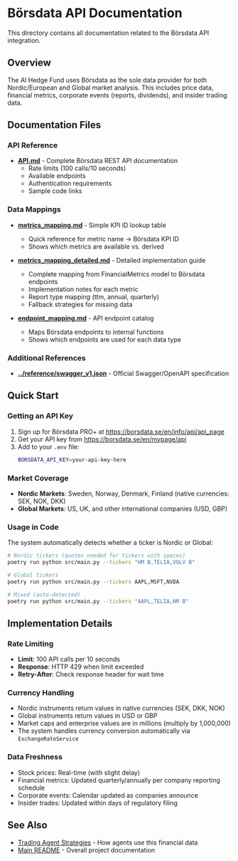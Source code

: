 # Börsdata API Documentation

This directory contains all documentation related to the Börsdata API integration.

## Overview

The AI Hedge Fund uses Börsdata as the sole data provider for both Nordic/European and Global market analysis. This includes price data, financial metrics, corporate events (reports, dividends), and insider trading data.

## Documentation Files

### API Reference
- **[API.md](API.md)** - Complete Börsdata REST API documentation
  - Rate limits (100 calls/10 seconds)
  - Available endpoints
  - Authentication requirements
  - Sample code links

### Data Mappings
- **[metrics_mapping.md](metrics_mapping.md)** - Simple KPI ID lookup table
  - Quick reference for metric name → Börsdata KPI ID
  - Shows which metrics are available vs. derived

- **[metrics_mapping_detailed.md](metrics_mapping_detailed.md)** - Detailed implementation guide
  - Complete mapping from FinancialMetrics model to Börsdata endpoints
  - Implementation notes for each metric
  - Report type mapping (ttm, annual, quarterly)
  - Fallback strategies for missing data

- **[endpoint_mapping.md](endpoint_mapping.md)** - API endpoint catalog
  - Maps Börsdata endpoints to internal functions
  - Shows which endpoints are used for each data type

### Additional References
- **[../reference/swagger_v1.json](../reference/swagger_v1.json)** - Official Swagger/OpenAPI specification

## Quick Start

### Getting an API Key

1. Sign up for Börsdata PRO+ at https://borsdata.se/en/info/api/api_page
2. Get your API key from https://borsdata.se/en/mypage/api
3. Add to your `.env` file:
   ```bash
   BORSDATA_API_KEY=your-api-key-here
   ```

### Market Coverage

- **Nordic Markets**: Sweden, Norway, Denmark, Finland (native currencies: SEK, NOK, DKK)
- **Global Markets**: US, UK, and other international companies (USD, GBP)

### Usage in Code

The system automatically detects whether a ticker is Nordic or Global:

```bash
# Nordic tickers (quotes needed for tickers with spaces)
poetry run python src/main.py --tickers "HM B,TELIA,VOLV B"

# Global tickers
poetry run python src/main.py --tickers AAPL,MSFT,NVDA

# Mixed (auto-detected)
poetry run python src/main.py --tickers "AAPL,TELIA,HM B"
```

## Implementation Details

### Rate Limiting
- **Limit**: 100 API calls per 10 seconds
- **Response**: HTTP 429 when limit exceeded
- **Retry-After**: Check response header for wait time

### Currency Handling
- Nordic instruments return values in native currencies (SEK, DKK, NOK)
- Global instruments return values in USD or GBP
- Market caps and enterprise values are in millions (multiply by 1,000,000)
- The system handles currency conversion automatically via `ExchangeRateService`

### Data Freshness
- Stock prices: Real-time (with slight delay)
- Financial metrics: Updated quarterly/annually per company reporting schedule
- Corporate events: Calendar updated as companies announce
- Insider trades: Updated within days of regulatory filing

## See Also

- [Trading Agent Strategies](../trading_agent_strategies.md) - How agents use this financial data
- [Main README](../../README.md) - Overall project documentation
